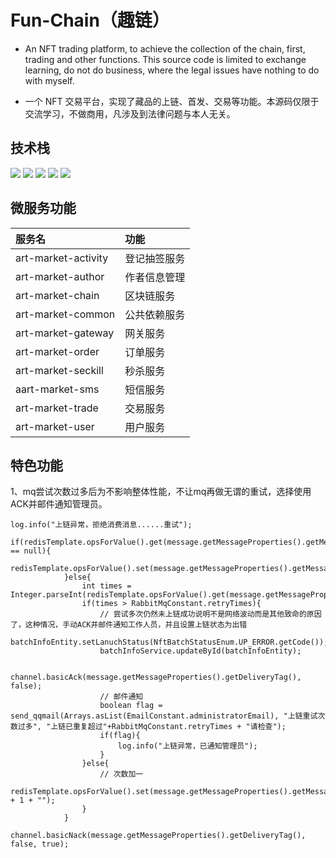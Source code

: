# Fun-Chain（趣链）

* An NFT trading platform, to achieve the collection of the chain, first, trading and other functions. This source code is limited to exchange learning, do not do business, where the legal issues have nothing to do with myself.

* 一个 NFT 交易平台，实现了藏品的上链、首发、交易等功能。本源码仅限于交流学习，不做商用，凡涉及到法律问题与本人无关。



## 技术栈
<img src="https://img.shields.io/badge/Java-100%25-green" /> 

<img src="https://img.shields.io/badge/Spring%20Boot-100%25-yellow" />

<img src="https://img.shields.io/badge/%E6%B6%88%E6%81%AF%E4%B8%AD%E9%97%B4%E4%BB%B6-Rabbit%20MQ-red" />

<img src="https://img.shields.io/badge/%E6%95%B0%E6%8D%AE%E5%BA%93-MySQL-blue" />

<img src="https://img.shields.io/badge/%E7%BC%93%E5%AD%98-Redis-lightgrey" />



## 微服务功能
|  服务名  | 功能 |
| :----- | :----- |
| art-market-activity  | 登记抽签服务 |
| art-market-author   | 作者信息管理 |
| art-market-chain   | 区块链服务 |
| art-market-common   | 公共依赖服务 |
| art-market-gateway   | 网关服务 |
| art-market-order   | 订单服务 |
| art-market-seckill  | 秒杀服务 |
| aart-market-sms   | 短信服务 |
| art-market-trade   | 交易服务 |
| art-market-user   | 用户服务 |

## 特色功能
1、mq尝试次数过多后为不影响整体性能，不让mq再做无谓的重试，选择使用ACK并邮件通知管理员。
```
log.info("上链异常，拒绝消费消息......重试");
            if(redisTemplate.opsForValue().get(message.getMessageProperties().getMessageId()) == null){
                redisTemplate.opsForValue().set(message.getMessageProperties().getMessageId(),"1");
            }else{
                int times = Integer.parseInt(redisTemplate.opsForValue().get(message.getMessageProperties().getMessageId()));
                if(times > RabbitMqConstant.retryTimes){
                    // 尝试多次仍然未上链成功说明不是网络波动而是其他致命的原因了，这种情况，手动ACK并邮件通知工作人员，并且设置上链状态为出错
                    batchInfoEntity.setLanuchStatus(NftBatchStatusEnum.UP_ERROR.getCode());
                    batchInfoService.updateById(batchInfoEntity);

                    channel.basicAck(message.getMessageProperties().getDeliveryTag(), false);
                    // 邮件通知
                    boolean flag = send_qqmail(Arrays.asList(EmailConstant.administratorEmail), "上链重试次数过多", "上链已重复超过"+RabbitMqConstant.retryTimes + "请检查");
                    if(flag){
                        log.info("上链异常，已通知管理员");
                    }
                }else{
                    // 次数加一
                    redisTemplate.opsForValue().set(message.getMessageProperties().getMessageId(),times + 1 + "");
                }
            }
            channel.basicNack(message.getMessageProperties().getDeliveryTag(), false, true);
```